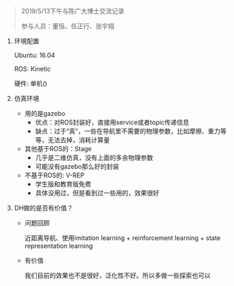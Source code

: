 > 2019/5/13下午与陈广大博士交流记录
>
> 参与人员：董恒、任正行、张宇翔

1. 环境配置

   Ubuntu: 16.04

   ROS: Kinetic

   硬件: 单机()

2. 仿真环境

   - 用的是gazebo
     - 优点：对ROS封装好，直接用service或者topic传递信息
     - 缺点：过于“真”，一些在导航里不需要的物理参数，比如摩擦、重力等等，无法去掉，消耗计算量
   - 其他基于ROS的：Stage
     - 几乎是二维仿真，没有上面的多余物理参数
     - 可能没有gazebo那么好的封装
   - 不基于ROS的: V-REP
     - 学生版和教育版免费
     - 具体没用过，但是看到过一些用的，效果很好

3. DH做的是否有价值？

   - 问题回顾

     近距离导航、使用imitation learning + reinforcement learning + state representation learning

   - 有价值

     我们目前的效果也不是很好，泛化性不好。所以多做一些探索也可以